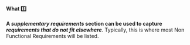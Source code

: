 <link rel="stylesheet" href="{{baseUrl}}/css/textbook.css">

<div class="website-content">

<div id="title">

#### What :one:

</div>

<div id="body">

**A _supplementary requirements_ section can be used to capture _requirements that do not fit elsewhere_**. Typically, this is where most <trigger trigger="click" for="modal:supplementary-nfr">Non Functional Requirements</trigger> will be listed.

<modal large title="" id="modal:supplementary-nfr">
  <include src="../../../requirements/nonFunctionalRequirements/full.md"/>
</modal>

</div>

<div id="extras">
</div>

</div>
